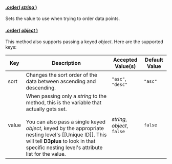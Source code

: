 #### <a name="string" href="#string">.order( *string* )</a>

Sets the value to use when trying to order data points.

#### <a name="object" href="#object">.order( *object* )</a>

This method also supports passing a keyed *object*. Here are the supported keys:

| Key | Description | Accepted Value(s) | Default Value |
|---|---|---|---|
| sort |Changes the sort order of the data between ascending and descending. | ```"asc"```, ```"desc"``` |```"asc"``` |
| value | When passing only a *string* to the method, this is the variable that actually gets set. <br><br> You can also pass a single keyed *object*, keyed by the appropriate nesting level's [[Unique ID]]. This will tell **D3plus** to look in that specific nesting level's attribute list for the value. | *string*, *object*, ```false``` | ```false``` |
